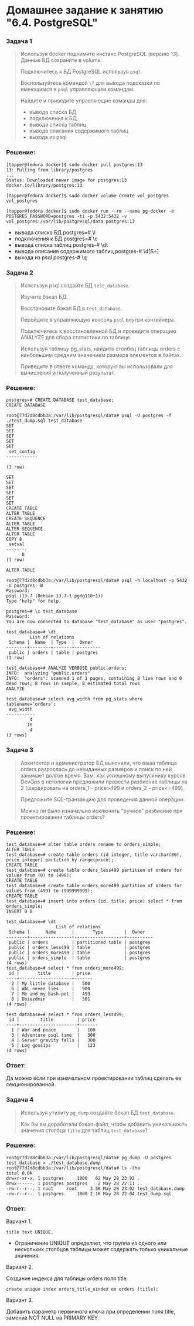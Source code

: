 # Домашнее задание к занятию "6.4. PostgreSQL"
### Задача 1
> Используя docker поднимите инстанс PostgreSQL (версию 13). Данные БД сохраните в volume.
> 
> Подключитесь к БД PostgreSQL используя ```psql```.
> 
> Воспользуйтесь командой ```\?``` для вывода подсказки по имеющимся в ```psql``` управляющим командам.
> 
> Найдите и приведите управляющие команды для:
> 
> * вывода списка БД
> * подключения к БД
> * вывода списка таблиц
> * вывода описания содержимого таблиц
> * выхода из psql

### Решение: 
```
[topper@fedora docker]$ sudo docker pull postgres:13
13: Pulling from library/postgres
...
Status: Downloaded newer image for postgres:13
docker.io/library/postgres:13

[topper@fedora docker]$ sudo docker volume create vol_postgres
vol_postgres

[topper@fedora docker]$ sudo docker run --rm --name pg-docker -e POSTGRES_PASSWORD=postgres -ti -p 5432:5432 -v vol_postgres:/var/lib/postgresql/data postgres:13
```

* вывода списка БД                    postgres=# \l
* подключения к БД                    postgres=# \c
* вывода списка таблиц                postgres-# \dt
* вывода описания содержимого таблиц  postgres-# \d[S+]
* выхода из psql                      postgres-# \q

### Задача 2
> Используя psql создайте БД ```test_database```.
> 
> Изучите бэкап БД.
> 
> Восстановите бэкап БД в ```test_database```.
> 
> Перейдите в управляющую консоль ```psql``` внутри контейнера.
> 
> Подключитесь к восстановленной БД и проведите операцию ANALYZE для сбора статистики по таблице.
> 
> Используя таблицу pg_stats, найдите столбец таблицы orders с наибольшим средним значением размера элементов в байтах.
> 
> Приведите в ответе команду, которую вы использовали для вычисления и полученный результат.
### Решение: 
```
postgres=# CREATE DATABASE test_database;
CREATE DATABASE
```
```
root@77d2d8cdbb3a:/var/lib/postgresql/data# psql -U postgres -f ./test_dump.sql test_database
SET
SET
SET
SET
SET
 set_config 
------------
 
(1 row)

SET
SET
SET
SET
SET
SET
CREATE TABLE
ALTER TABLE
CREATE SEQUENCE
ALTER TABLE
ALTER SEQUENCE
ALTER TABLE
COPY 8
 setval 
--------
      8
(1 row)

ALTER TABLE
```
```
root@77d2d8cdbb3a:/var/lib/postgresql/data# psql -h localhost -p 5432 -U postgres -W
Password: 
psql (13.7 (Debian 13.7-1.pgdg110+1))
Type "help" for help.
```
```
postgres=# \c test_database
Password: 
You are now connected to database "test_database" as user "postgres".
```
```
test_database=# \dt
         List of relations
 Schema |  Name  | Type  |  Owner   
--------+--------+-------+----------
 public | orders | table | postgres
(1 row)
```
```
test_database=# ANALYZE VERBOSE public.orders;
INFO:  analyzing "public.orders"
INFO:  "orders": scanned 1 of 1 pages, containing 8 live rows and 0 dead rows; 8 rows in sample, 8 estimated total rows
ANALYZE
```
```
test_database=# select avg_width from pg_stats where tablename='orders';
 avg_width 
-----------
         4
        16
         4
(3 rows)
```
### Задача 3
> Архитектор и администратор БД выяснили, что ваша таблица orders разрослась до невиданных размеров и поиск по ней занимает долгое время. Вам, как успешному выпускнику курсов DevOps в нетологии предложили провести разбиение таблицы на 2 (шардировать на orders_1 - price>499 и orders_2 - price<=499).
> 
> Предложите SQL-транзакцию для проведения данной операции.
> 
> Можно ли было изначально исключить "ручное" разбиение при проектировании таблицы orders?
### Решение: 
```
test_database=# alter table orders rename to orders_simple;
ALTER TABLE
test_database=# create table orders (id integer, title varchar(80), price integer) partition by range(price);
CREATE TABLE
test_database=# create table orders_less499 partition of orders for values from (0) to (499);
CREATE TABLE
test_database=# create table orders_more499 partition of orders for values from (499) to (999999999);
CREATE TABLE
test_database=# insert into orders (id, title, price) select * from orders_simple;
INSERT 0 8
```
```
test_database=# \dt
                   List of relations
 Schema |      Name      |       Type        |  Owner   
--------+----------------+-------------------+----------
 public | orders         | partitioned table | postgres
 public | orders_less499 | table             | postgres
 public | orders_more499 | table             | postgres
 public | orders_simple  | table             | postgres
(4 rows)
test_database=# select * from orders_more499;
 id |       title        | price 
----+--------------------+-------
  2 | My little database |   500
  6 | WAL never lies     |   900
  7 | Me and my bash-pet |   499
  8 | Dbiezdmin          |   501
(4 rows)

test_database=# select * from orders_less499;
 id |        title         | price 
----+----------------------+-------
  1 | War and peace        |   100
  3 | Adventure psql time  |   300
  4 | Server gravity falls |   300
  5 | Log gossips          |   123
(4 rows)
```
### Ответ:
Да можно если при изначальном проектировании таблиц сделать ее секционированной.

### Задача 4
> Используя утилиту ```pg_dump``` создайте бекап БД ```test_database```.
> 
> Как бы вы доработали бэкап-файл, чтобы добавить уникальность значения столбца ```title``` для таблиц ```test_database```?
### Решение: 
```
root@77d2d8cdbb3a:/var/lib/postgresql/data# pg_dump -U postgres test_database > ./test_database.dump
root@77d2d8cdbb3a:/var/lib/postgresql/data# ls -lha
total 8.0K
drwxr-xr-x. 1 postgres     1000   62 May 28 23:02 .
drwx------. 1 postgres postgres    2 May 28 22:11 ..
-rw-r--r--. 1 root     root     3.5K May 28 23:02 test_database.dump
-rw-r--r--. 1 postgres     1000 2.1K May 28 22:04 test_dump.sql
```
### Ответ:

Вариант 1.
```
title text UNIQUE,
```
- Ограничение UNIQUE определяет, что группа из одного или нескольких столбцов таблицы может содержать только уникальные значения.

Вариант 2.

Создание индекса для таблицы orders поля title:
```
create unique index orders_title_uindex on orders (title);
```
Вариант 3.

Добавить параметр первичного ключа при определении поля title, заменив NOT NULL на PRIMARY KEY.
